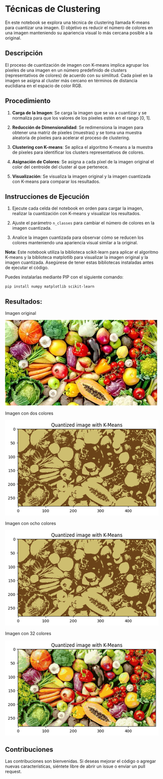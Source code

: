 # Técnicas de Clustering

En este notebook se explora una técnica de clustering llamada K-means para cuantizar una imagen. El objetivo es reducir el número de colores en una imagen manteniendo su apariencia visual lo más cercana posible a la original.

## Descripción

El proceso de cuantización de imagen con K-means implica agrupar los píxeles de una imagen en un número predefinido de clusters (representativos de colores) de acuerdo con su similitud. Cada píxel en la imagen se asigna al cluster más cercano en términos de distancia euclidiana en el espacio de color RGB.

## Procedimiento

1. **Carga de la Imagen**: Se carga la imagen que se va a cuantizar y se normaliza para que los valores de los píxeles estén en el rango [0, 1].

2. **Reducción de Dimensionalidad**: Se redimensiona la imagen para obtener una matriz de píxeles (muestras) y se toma una muestra aleatoria de píxeles para acelerar el proceso de clustering.

3. **Clustering con K-means**: Se aplica el algoritmo K-means a la muestra de píxeles para identificar los clusters representativos de colores.

4. **Asignación de Colores**: Se asigna a cada píxel de la imagen original el color del centroide del cluster al que pertenece.

5. **Visualización**: Se visualiza la imagen original y la imagen cuantizada con K-means para comparar los resultados.

## Instrucciones de Ejecución

1. Ejecute cada celda del notebook en orden para cargar la imagen, realizar la cuantización con K-means y visualizar los resultados.
  
2. Ajuste el parámetro `n_classes` para cambiar el número de colores en la imagen cuantizada.

3. Analice la imagen cuantizada para observar cómo se reducen los colores manteniendo una apariencia visual similar a la original.

**Nota:** Este notebook utiliza la biblioteca scikit-learn para aplicar el algoritmo K-means y la biblioteca matplotlib para visualizar la imagen original y la imagen cuantizada. Asegúrese de tener estas bibliotecas instaladas antes de ejecutar el código.

Puedes instalarlas mediante PIP con el siguiente comando:

```
pip install numpy matplotlib scikit-learn
```

## Resultados:

Imagen original

![Original](https://github.com/Dexne/Artificial_Intelligence_Seminar/blob/main/08_Cuantizar_imagenes_con_K-Means/img/frutas.jpg)

Imagen con dos colores

![dosColores](https://github.com/Dexne/Artificial_Intelligence_Seminar/blob/main/08_Cuantizar_imagenes_con_K-Means/img/Quantized_image_2_colores.png)

Imagen con ocho colores

![ochoColores](https://github.com/Dexne/Artificial_Intelligence_Seminar/blob/main/08_Cuantizar_imagenes_con_K-Means/img/Quantized_image_2_colores.png)

Imagen con 32 colores

![colores32](https://github.com/Dexne/Artificial_Intelligence_Seminar/blob/main/08_Cuantizar_imagenes_con_K-Means/img/Quantized_image_32_colores.png)


## Contribuciones

Las contribuciones son bienvenidas. Si deseas mejorar el código o agregar nuevas características, siéntete libre de abrir un issue o enviar un pull request.
